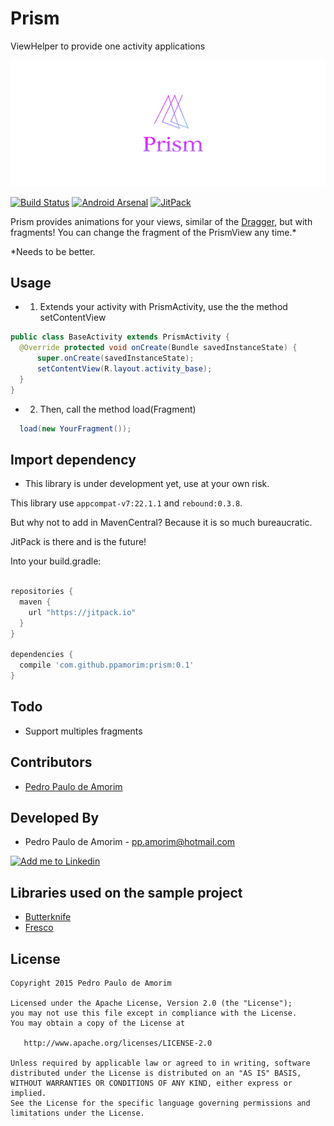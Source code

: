 # Prism
ViewHelper to provide one activity applications

![Logo 1][10]

[![Build Status](https://api.travis-ci.org/ppamorim/Cult.svg?branch=master)](https://travis-ci.org/ppamorim/Cult)
[![Android Arsenal](https://img.shields.io/badge/Android%20Arsenal-Cult-blue.svg?style=flat)](https://android-arsenal.com/details/1/1913)
[![JitPack](https://img.shields.io/github/release/ppamorim/Cult.svg?label=JitPack%20Maven)](https://jitpack.io/#ppamorim/Cult)

Prism provides animations for your views, similar of the [Dragger][4], but with fragments!
You can change the fragment of the PrismView any time.*

*Needs to be better.

Usage
-----

* 1. Extends your activity with PrismActivity, use the the method setContentView

```java
public class BaseActivity extends PrismActivity {
  @Override protected void onCreate(Bundle savedInstanceState) {
      super.onCreate(savedInstanceState);
      setContentView(R.layout.activity_base);
  }
}
```

* 2. Then, call the method load(Fragment)

```java
  load(new YourFragment());
```

Import dependency
--------------------------------

* This library is under development yet, use at your own risk.

This library use `appcompat-v7:22.1.1` and `rebound:0.3.8`.

But why not to add in MavenCentral?
Because it is so much bureaucratic.

JitPack is there and is the future!

Into your build.gradle:

```groovy

repositories {
  maven {
    url "https://jitpack.io"
  }
}

dependencies {
  compile 'com.github.ppamorim:prism:0.1'
}
```

Todo
----

* Support multiples fragments

Contributors
------------

* [Pedro Paulo de Amorim][3]

Developed By
------------

* Pedro Paulo de Amorim - <pp.amorim@hotmail.com>

<a href="https://www.linkedin.com/profile/view?id=185411359">
  <img alt="Add me to Linkedin" src="http://imageshack.us/a/img41/7877/smallld.png" />
</a>

Libraries used on the sample project
------------------------------------

* [Butterknife][5]
* [Fresco][6]

License
-------

    Copyright 2015 Pedro Paulo de Amorim

    Licensed under the Apache License, Version 2.0 (the "License");
    you may not use this file except in compliance with the License.
    You may obtain a copy of the License at

       http://www.apache.org/licenses/LICENSE-2.0

    Unless required by applicable law or agreed to in writing, software
    distributed under the License is distributed on an "AS IS" BASIS,
    WITHOUT WARRANTIES OR CONDITIONS OF ANY KIND, either express or implied.
    See the License for the specific language governing permissions and
    limitations under the License.

[3]: https://github.com/ppamorim/
[4]: https://github.com/ppamorim/Dragger
[5]: https://github.com/JakeWharton/butterknife
[6]: https://github.com/facebook/fresco
[10]: ./art/logo.png
